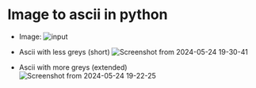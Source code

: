 # Image to ascii in python
- Image:
![input](https://pngimg.com/uploads/thinking_man/thinking_man_PNG11595.png)

- Ascii with less greys (short)
![Screenshot from 2024-05-24 19-30-41](https://github.com/EugenioBarbieriViale/image-to-ascii/assets/82298389/8816d30e-a0a0-427c-a5f4-698bbace6959)

- Ascii with more greys (extended)
![Screenshot from 2024-05-24 19-22-25](https://github.com/EugenioBarbieriViale/image-to-ascii/assets/82298389/2e913ef7-772b-46e7-8962-aed4a53504e2)
